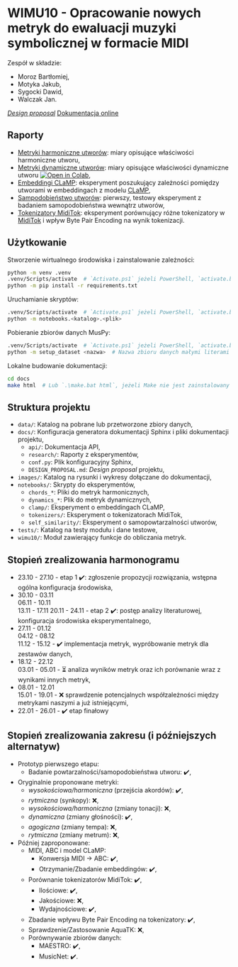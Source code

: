 # WIMU10 - Opracowanie nowych metryk do ewaluacji muzyki symbolicznej w formacie MIDI

Zespół w składzie:

- Moroz Bartłomiej,
- Motyka Jakub,
- Sygocki Dawid,
- Walczak Jan.

[*Design proposal*](DESIGN_PROPOSAL.md)
[Dokumentacja online](https://dove6.github.io/WIMU10/)

## Raporty

- [Metryki harmoniczne utworów](https://dove6.github.io/WIMU10/research/chords-metrics.html): miary opisujące właściwości harmoniczne utworu,
- [Metryki dynamiczne utworów](https://dove6.github.io/WIMU10/research/dynamics-metrics.html): miary opisujące właściwości dynamiczne utworu [![Open in Colab](https://camo.githubusercontent.com/f5e0d0538a9c2972b5d413e0ace04cecd8efd828d133133933dfffec282a4e1b/68747470733a2f2f636f6c61622e72657365617263682e676f6f676c652e636f6d2f6173736574732f636f6c61622d62616467652e737667)](https://colab.research.google.com/github/Dove6/WIMU10/blob/main/notebooks/colab_dynamics_metrics.ipynb),
- [Embeddingi CLaMP](https://dove6.github.io/WIMU10/research/embeddings.html): eksperyment poszukujący zależności pomiędzy utworami w embeddingach z modelu [CLaMP](https://github.com/microsoft/muzic/tree/main/clamp),
- [Sampodobieństwo utworów](https://dove6.github.io/WIMU10/research/self_similarity.html): pierwszy, testowy eksperyment z badaniem samopodobieństwa wewnątrz utworów,
- [Tokenizatory MidiTok](https://dove6.github.io/WIMU10/research/tokenization.html): eksperyment porównujący różne tokenizatory w [MidiTok](https://miditok.readthedocs.io/en/latest/) i wpływ Byte Pair Encoding na wynik tokenizacji.

## Użytkowanie

Stworzenie wirtualnego środowiska i zainstalowanie zależności:

```sh
python -m venv .venv
.venv/Scripts/activate  # `Activate.ps1` jeżeli PowerShell, `activate.bat` jeżeli wiersz polecenia
python -m pip install -r requirements.txt
```

Uruchamianie skryptów:

```sh
.venv/Scripts/activate  # `Activate.ps1` jeżeli PowerShell, `activate.bat` jeżeli wiersz polecenia
python -m notebooks.<katalog>.<plik>
```

Pobieranie zbiorów danych MusPy:

```sh
.venv/Scripts/activate  # `Activate.ps1` jeżeli PowerShell, `activate.bat` jeżeli wiersz polecenia
python -m setup_dataset <nazwa>  # Nazwa zbioru danych małymi literami
```

Lokalne budowanie dokumentacji:

```sh
cd docs
make html  # Lub `.\make.bat html`, jeżeli Make nie jest zainstalowany (tylko Windows)
```

## Struktura projektu

- `data/`: Katalog na pobrane lub przetworzone zbiory danych,
- `docs/`: Konfiguracja generatora dokumentacji Sphinx i pliki dokumentacji projektu,
  - `api/`: Dokumentacja API,
  - `research/`: Raporty z eksperymentów,
  - `conf.py`: Plik konfiguracyjny Sphinx,
  - `DESIGN_PROPOSAL.md`: *Design proposal* projektu,
- `images/`: Katalog na rysunki i wykresy dołączane do dokumentacji,
- `notebooks/`: Skrypty do eksperymentów,
  - `chords_*`: Pliki do metryk harmonicznych,
  - `dynamics_*`: Plik do metryk dynamicznych,
  - `clamp/`: Eksperyment o embeddingach CLaMP,
  - `tokenizers/`: Eksperyment o tokenizatorach MidiTok,
  - `self_similarity/`: Eksperyment o samopowtarzalności utworów,
- `tests/`: Katalog na testy modułu i dane testowe,
- `wimu10/`: Moduł zawierający funkcje do obliczania metryk.

## Stopień zrealizowania harmonogramu

- 23.10 - 27.10 - etap 1 ✔️: zgłoszenie propozycji rozwiązania, wstępna ogólna konfiguracja środowiska,
- 30.10 - 03.11  
  06.11 - 10.11  
  13.11 - 17.11
  20.11 - 24.11 - etap 2 ✔️: postęp analizy literaturowej, konfiguracja środowiska eksperymentalnego,  
- 27.11 - 01.12  
  04.12 - 08.12  
  11.12 - 15.12 - ✔️ implementacja metryk, wypróbowanie metryk dla zestawów danych,
- 18.12 - 22.12  
  03.01 - 05.01 - ⏳ analiza wyników metryk oraz ich porównanie wraz z wynikami innych metryk,
- 08.01 - 12.01  
  15.01 - 19.01 - ❌ sprawdzenie potencjalnych współzależności między metrykami naszymi a już istniejącymi,
- 22.01 - 26.01 - ✔️ etap finałowy

## Stopień zrealizowania zakresu (i późniejszych alternatyw)

- Prototyp pierwszego etapu:
  - Badanie powtarzalności/samopodobieństwa utworu: ✔️,
- Oryginalnie proponowane metryki:
  - *wysokościowa/harmoniczna* (przejścia akordów): ✔️,
  - *rytmiczna* (synkopy): ❌,
  - *wysokościowa/harmoniczna* (zmiany tonacji): ❌,
  - *dynamiczna* (zmiany głośności): ✔️,
  - *agogiczna* (zmiany tempa): ❌,
  - *rytmiczna* (zmiany metrum): ❌,
- Później zaproponowane:
  - MIDI, ABC i model CLaMP:
    - Konwersja MIDI -> ABC: ✔️,
    - Otrzymanie/Zbadanie embeddingów: ✔️,
  - Porównanie tokenizatorów MidiTok: ✔️,
    - Ilościowe: ✔️,
    - Jakościowe: ❌,
    - Wydajnościowe: ✔️,
  - Zbadanie wpływu Byte Pair Encoding na tokenizatory: ✔️,
  - Sprawdzenie/Zastosowanie AquaTK: ❌,
  - Porównywanie zbiorów danych:
    - MAESTRO: ✔️,
    - MusicNet: ✔️.
